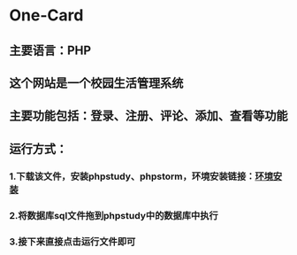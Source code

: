 # One-Card

## 主要语言：PHP
## 这个网站是一个校园生活管理系统
## 主要功能包括：登录、注册、评论、添加、查看等功能

## 运行方式：
### 1.下载该文件，安装phpstudy、phpstorm，环境安装链接：[环境安装](https://blog.csdn.net/qxyloveyy/article/details/104226399)
### 2.将数据库sql文件拖到phpstudy中的数据库中执行
### 3.接下来直接点击运行文件即可




